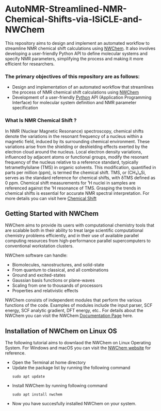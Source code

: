 # AutoNMR-Streamlined-NMR-Chemical-Shifts-via-ISiCLE-and-NWChem
This repository aims to design and implement an automated workflow to streamline NMR chemical shift calculations using [NWChem](https://www.nwchem-sw.org/). It also involves developing a user-friendly Python API to define molecular systems and specify NMR parameters, simplifying the process and making it more efficient for researchers.

### The primary objectives of this repository are as follows:
- Design and implementation of an automated workflow that streamlines the process of NMR chemical shift calculations using [NWChem](https://www.nwchem-sw.org/)
- Development of a user-friendly [Python](https://www.python.org/) API (Application Programming Interface) for molecular system definition and NMR parameter specification

### What Is NMR Chemical Shift ?
In NMR (Nuclear Magnetic Resonance) spectroscopy, chemical shifts denote the variations in the resonant frequency of a nucleus within a magnetic field, induced by its surrounding chemical environment. These variations arise from the shielding or deshielding effects exerted by the electron cloud around the nucleus. Local electron density variations, influenced by adjacent atoms or functional groups, modify the resonant frequency of the nucleus relative to a reference standard, typically tetramethylsilane (TMS) in organic solvents. This modification, quantified in parts per million (ppm), is termed the chemical shift. TMS, or (CH₃)₄Si, serves as the standard reference for chemical shifts, with δTMS defined as 0 ppm. Chemical shift measurements for ¹H nuclei in samples are referenced against the ¹H resonance of TMS. Grasping the trends in chemical shifts is essential for accurate NMR spectral interpretation. For more details you can visit here [Chemical Shift](https://chem.libretexts.org/Bookshelves/Organic_Chemistry/Organic_Chemistry_(Morsch_et_al.)/13%3A_Structure_Determination_-_Nuclear_Magnetic_Resonance_Spectroscopy/13.03%3A_Chemical_Shifts_in_H_NMR__Spectroscopy)

## Getting Started with NWChem
NWChem aims to provide its users with computational chemistry tools that are scalable both in their ability to treat large scientific computational chemistry problems efficiently, and in their use of available parallel computing resources from high-performance parallel supercomputers to conventional workstation clusters.

NWChem software can handle:

 - Biomolecules, nanostructures, and solid-state
 - From quantum to classical, and all combinations
 - Ground and excited-states
 - Gaussian basis functions or plane-waves
 - Scaling from one to thousands of processors
 - Properties and relativistic effects
   
NWChem consists of independent modules that perform the various functions of the code. Examples of modules include the input parser, SCF energy, SCF analytic gradient, DFT energy, etc.. For details about the NWChem you can visit the NWChem [Documentation Page](https://nwchemgit.github.io/Compiling-NWChem.html) here.

## Installation of NWChem on Linux OS
The following tutorial aims to downlaod the NWChem on Linux Operating System. For Windows and macOS you can visit the [NWChem website](https://nwchemgit.github.io/Download.html) for reference.
- Open the Terminal at home directory
- Update the package list by running the following command
  ```
  sudo apt update
  ```
- Install NWChem by running following command
  ```
  sudo apt install nwchem
  ```
- Now you have succesfully installed NWChem on your system.
  
